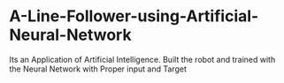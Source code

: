 # A-Line-Follower-using-Artificial-Neural-Network
Its an Application of Artificial Intelligence.
Built the robot and trained with the Neural Network with Proper input and Target
